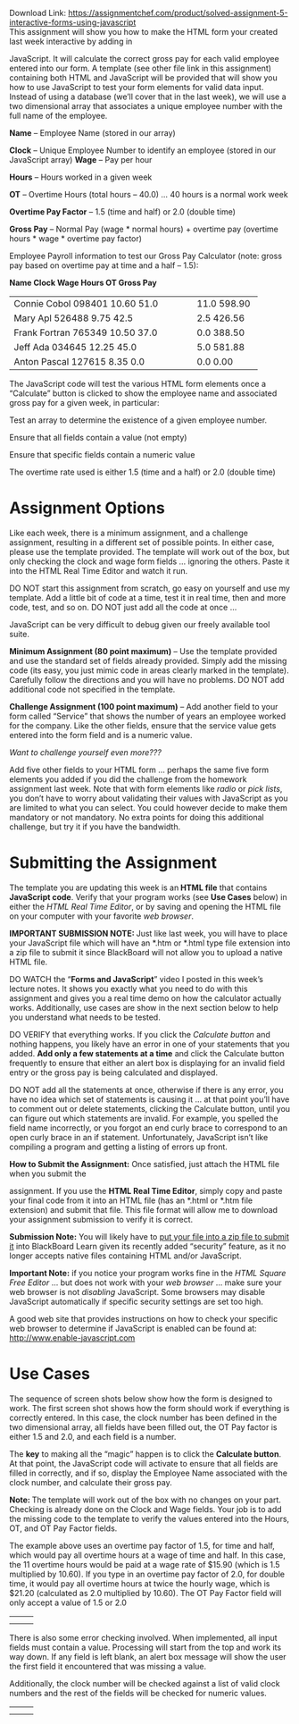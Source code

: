 Download Link: https://assignmentchef.com/product/solved-assignment-5-interactive-forms-using-javascript
<br>
This assignment will show you how to make the HTML form your created last week interactive by adding in

JavaScript. It will calculate the correct gross pay for each valid employee entered into our form. A template (see other file link in this assignment) containing both HTML and JavaScript will be provided that will show you how to use JavaScript to test your form elements for valid data input. Instead of using a database (we’ll cover that in the last week), we will use a two dimensional array that associates a unique employee number with the full name of the employee.

<strong>Name</strong> – Employee Name (stored in our array)

<strong>Clock</strong> – Unique Employee Number to identify an employee (stored in our JavaScript array) <strong>Wage</strong> – Pay per hour

<strong>Hours</strong> – Hours worked in a given week

<strong>OT</strong> – Overtime Hours (total hours – 40.0) … 40 hours is a normal work week

<strong>Overtime Pay Factor</strong> – 1.5 (time and half) or 2.0 (double time)

<strong>Gross Pay</strong> – Normal Pay (wage * normal hours) + overtime pay (overtime hours * wage * overtime pay factor)

Employee Payroll information to test our Gross Pay Calculator (note:  gross pay based on overtime pay at time and a half – 1.5):

<strong>Name          Clock Wage Hours OT Gross Pay</strong>

<table width="413">

 <tbody>

  <tr>

   <td width="312">Connie Cobol 098401 10.60 51.0</td>

   <td width="101">11.0 598.90</td>

  </tr>

  <tr>

   <td width="312">Mary Apl        526488 9.75    42.5</td>

   <td width="101">2.5 426.56</td>

  </tr>

  <tr>

   <td width="312">Frank Fortran 765349 10.50 37.0</td>

   <td width="101">0.0 388.50</td>

  </tr>

  <tr>

   <td width="312">Jeff Ada           034645 12.25 45.0</td>

   <td width="101">5.0 581.88</td>

  </tr>

  <tr>

   <td width="312">Anton Pascal 127615 8.35     0.0</td>

   <td width="101">0.0 0.00</td>

  </tr>

 </tbody>

</table>

The JavaScript code will test the various HTML form elements once a “Calculate” button is clicked to show the employee name and associated gross pay for a given week, in particular:

Test an array to determine the existence of a given employee number.

Ensure that all fields contain a value (not empty)

Ensure that specific fields contain a numeric value

The overtime rate used is either 1.5 (time and a half) or 2.0 (double time)

<h1>Assignment Options</h1>

Like each week, there is a minimum assignment, and a challenge assignment, resulting in a different set of possible points. In either case, please use the template provided. The template will work out of the box, but only checking the clock and wage form fields … ignoring the others. Paste it into the HTML Real Time Editor and watch it run.

DO NOT start this assignment from scratch, go easy on yourself and use my template. Add a little bit of code at a time, test it in real time, then and more code, test, and so on. DO NOT just add all the code at once …

JavaScript can be very difficult to debug given our freely available tool suite.

<strong> Minimum Assignment (80 point maximum)</strong> – Use the template provided and use the standard set of fields already provided. Simply add the missing code (its easy, you just mimic code in areas clearly marked in the template).   Carefully follow the directions and you will have no problems. DO NOT add additional code not specified in the template.

<strong> Challenge Assignment (100 point maximum)</strong> – Add another field to your form called “Service” that shows the number of years an employee worked for the company. Like the other fields, ensure that the service value gets entered into the form field and is a numeric value.

<em>Want to challenge yourself even more???</em>

Add five other fields to your HTML form … perhaps the same five form elements you added if you did the challenge from the homework assignment last week. Note that with form elements like <em>radio</em> or <em>pick lists</em>, you don’t have to worry about validating their values with JavaScript as you are limited to what you can select. You could however decide to make them mandatory or not mandatory. No extra points for doing this additional challenge, but try it if you have the bandwidth.

<h1>Submitting the Assignment</h1>

The template you are updating this week is an<strong> HTML file</strong> that contains <strong>JavaScript code</strong>. Verify that your program works (see <strong>Use Cases</strong> below) in either the <em>HTML Real Time Editor</em>, or by saving and opening the HTML file on your computer with your favorite <em>web browser</em>.

<strong> IMPORTANT SUBMISSION NOTE:  </strong>Just like last week, you will have to place your JavaScript file which will have an *.htm or *.html type file extension into a zip file to submit it since BlackBoard will not allow you to upload a native HTML file.

DO WATCH the “<strong>Forms and JavaScript</strong>” video I posted in this week’s lecture notes.   It shows you exactly what you need to do with this assignment and gives you a real time demo on how the calculator actually works.   Additionally, use cases are show in the next section below to help you understand what needs to be tested.

DO VERIFY that everything works.  If you click the <em>Calculate button</em> and nothing happens, you likely have an error in one of your statements that you added.  <strong>Add only a few statements at a time</strong> and click the Calculate button frequently to ensure that either an alert box is displaying for an invalid field entry or the gross pay is being calculated and displayed.

DO NOT add all the statements at once, otherwise if there is any error, you have no idea which set of statements is causing it … at that point you’ll have to comment out or delete statements, clicking the Calculate button, until you can figure out which statements are invalid.  For example, you spelled the field name incorrectly, or you forgot an end curly brace to correspond to an open curly brace in an if statement. Unfortunately, JavaScript isn’t like compiling a program and getting a listing of errors up front.

<strong>How to Submit the Assignment:</strong> Once satisfied, just attach the HTML file when you submit the

assignment. If you use the <strong>HTML Real Time Editor</strong>, simply copy and paste your final code from it into an HTML file (has an *.html or *.htm file extension) and submit that file. This file format will allow me to download your assignment submission to verify it is correct.

<strong>Submission Note:</strong>  You will likely have to <u>put </u>y<u>our file into a zip file to submit it</u> into BlackBoard Learn given its recently added “security” feature, as it no longer accepts native files containing HTML and/or JavaScript.

<strong>Important Note:</strong>  if you notice your program works fine in the <em>HTML Square Free Editor</em> … but does not work with your <em>web browser</em> … make sure your web browser is not <em>disabling</em> JavaScript. Some browsers may disable JavaScript automatically if specific security settings are set too high.

A good web site that provides instructions on how to check your specific web browser to determine if JavaScript is enabled can be found at: <u><a href="http://www.enable-javascript.com/">http</a><a href="http://www.enable-javascript.com/">://</a><a href="http://www.enable-javascript.com/">www.enable-</a></u><a href="http://www.enable-javascript.com/">j</a><u><a href="http://www.enable-javascript.com/">avascript.com</a></u>

<h1>Use Cases</h1>

The sequence of screen shots below show how the form is designed to work. The first screen shot shows how the form should work if everything is correctly entered. In this case, the clock number has been defined in the two dimensional array, all fields have been filled out, the OT Pay factor is either 1.5 and 2.0, and each field is a number.

The <strong>key</strong> to making all the “magic” happen is to click the <strong>Calculate button</strong>. At that point, the JavaScript code will activate to ensure that all fields are filled in correctly, and if so, display the Employee Name associated with the clock number, and calculate their gross pay.

<strong>Note: </strong>The template will work out of the box with no changes on your part. Checking is already done on the Clock and Wage fields. Your job is to add the missing code to the template to verify the values entered into the Hours, OT, and OT Pay Factor fields.

The example above uses an overtime pay factor of 1.5, for time and half, which would pay all overtime hours at a wage of time and half. In this case, the 11 overtime hours would be paid at a wage rate of $15.90 (which is 1.5 multiplied by 10.60). If you type in an overtime pay factor of 2.0, for double time, it would pay all overtime hours at twice the hourly wage, which is $21.20 (calculated as 2.0 multiplied by 10.60). The OT Pay Factor field will only accept a value of 1.5 or 2.0

<table>

 <tbody>

  <tr>

   <td width="11"></td>

  </tr>

  <tr>

   <td></td>

   <td></td>

  </tr>

 </tbody>

</table>

There is also some error checking involved. When implemented, all input fields must contain a value. Processing will start from the top and work its way down. If any field is left blank, an alert box message will show the user the first field it encountered that was missing a value.

Additionally, the clock number will be checked against a list of valid clock numbers and the rest of the fields will be checked for numeric values.




<table style="height: 108px;" width="1163">

 <tbody>

  <tr>

   <td width="11"></td>

  </tr>

  <tr>

   <td></td>

   <td></td>

  </tr>

 </tbody>

</table>